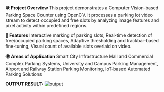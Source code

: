 **🛠️ Project Overview**
This project demonstrates a Computer Vision-based Parking Space Counter using OpenCV. It processes a parking lot video stream to detect occupied and free slots by analyzing image features and pixel activity within predefined regions.

**🚀 Features**
Interactive marking of parking slots,
Real-time detection of free/occupied parking spaces,
Adaptive thresholding and trackbar-based fine-tuning,
Visual count of available slots overlaid on video.

**🌍 Areas of Application**
Smart City Infrastructure
Mall and Commercial Complex Parking Systems,
University and Campus Parking Management,
Airport and Railway Station Parking Monitoring,
IoT-based Automated Parking Solutions

**OUTPUT RESULT:**
![output](https://github.com/user-attachments/assets/f404098b-0c78-4cc3-9034-6a4a5c248b48)


